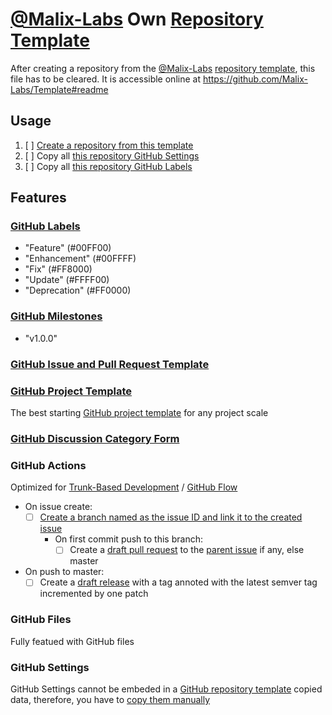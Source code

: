 # [@Malix-Labs](https://github.com/Malix-Labs) Own [Repository Template](https://docs.github.com/repositories/creating-and-managing-repositories/creating-a-repository-from-a-template)

After creating a repository from the [@Malix-Labs](https://github.com/Malix-Labs) [repository template](https://docs.github.com/repositories/creating-and-managing-repositories/creating-a-repository-from-a-template), this file has to be cleared.
It is accessible online at <https://github.com/Malix-Labs/Template#readme>

## Usage

1. [ ] [Create a repository from this template](https://docs.github.com/repositories/creating-and-managing-repositories/creating-a-repository-from-a-template#creating-a-repository-from-a-template)
2. [ ] Copy all [this repository GitHub Settings](https://github.com/Malix-Labs/Template#github-settings)
3. [ ] Copy all [this repository GitHub Labels](https://github.com/Malix-Labs/Template#github-labels)

## Features

### [GitHub Labels](https://docs.github.com/issues/using-labels-and-milestones-to-track-work/managing-labels)

- "Feature" (#00FF00)
- "Enhancement" (#00FFFF)
- "Fix" (#FF8000)
- "Update" (#FFFF00)
- "Deprecation" (#FF0000)

### [GitHub Milestones](https://docs.github.com/issues/using-labels-and-milestones-to-track-work/creating-and-editing-milestones-for-issues-and-pull-requests)

- "v1.0.0"

### [GitHub Issue and Pull Request Template](https://docs.github.com/communities/using-templates-to-encourage-useful-issues-and-pull-requests/about-issue-and-pull-request-templates)

### [GitHub Project Template](https://docs.github.com/issues/planning-and-tracking-with-projects/managing-your-project/managing-project-templates-in-your-organization#copying-a-project-as-a-template)

The best starting [GitHub project template](https://docs.github.com/issues/planning-and-tracking-with-projects/managing-your-project/managing-project-templates-in-your-organization#copying-a-project-as-a-template) for any project scale

### [GitHub Discussion Category Form](https://docs.github.com/discussions/managing-discussions-for-your-community/creating-discussion-category-forms)

### GitHub Actions

Optimized for [Trunk-Based Development](https://trunkbaseddevelopment.com/) / [GitHub Flow](https://docs.github.com/get-started/using-github/github-flow)

- On issue create:
	- [ ] [Create a branch named as the issue ID and link it to the created issue](https://docs.github.com/issues/tracking-your-work-with-issues/creating-a-branch-for-an-issue)
		- On first commit push to this branch:
			- [ ] Create a [draft pull request](https://docs.github.com/pull-requests/collaborating-with-pull-requests/proposing-changes-to-your-work-with-pull-requests/changing-the-stage-of-a-pull-request#marking-a-pull-request-as-ready-for-review) to the [parent issue](https://docs.github.com/issues/managing-your-tasks-with-tasklists/about-tasklists#about-tasklists-and-issue-hierarchy:~:text=You%20can%20create-,parent,-and%20child%20relationships) if any, else master
- On push to master:
	- [ ] Create a [draft release](https://docs.github.com/repositories/releasing-projects-on-github/managing-releases-in-a-repository#:~:text=release%20later%2C%20click-,Save%20draft,-.%20You%20can%20then) with a tag annoted with the latest semver tag incremented by one patch

### GitHub Files

Fully featued with GitHub files

### GitHub Settings

GitHub Settings cannot be embeded in a [GitHub repository template](https://docs.github.com/repositories/creating-and-managing-repositories/creating-a-repository-from-a-template) copied data, therefore, you have to [copy them manually](https://github.com/Malix-Labs/Template#github-settings)

<!--
1.
-->
